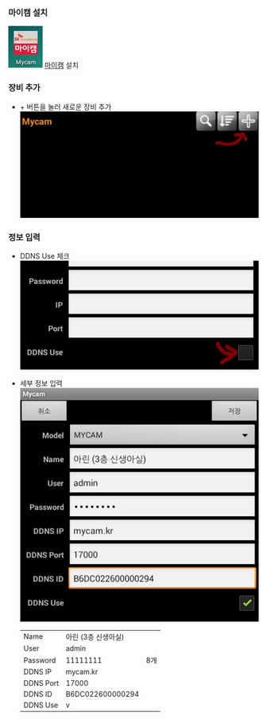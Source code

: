 ### 마이캠 설치
![mycam_icon](https://raw.githubusercontent.com/zzskm/mycam_setup/master/capture_001.JPG)
[마이캠](https://play.google.com/store/apps/details?id=com.fnsys.mprms.co_skb) 설치

### 장비 추가
* \+ 버튼을 눌러 새로운 장비 추가
![add new](https://raw.githubusercontent.com/zzskm/mycam_setup/master/capture_002.JPG)

### 정보 입력
* DDNS Use 체크
![check ddns](https://raw.githubusercontent.com/zzskm/mycam_setup/master/capture_003.JPG)

* 세부 정보 입력 
![details](https://raw.githubusercontent.com/zzskm/mycam_setup/master/capture_004.jpg)

   ||||
   |----------|-------------|------|
   |Name|아린 (3층 신생아실)||
   |User|admin||
   |Password|11111111| 8개|
   |DDNS IP|mycam.kr||
   |DDNS Port|17000||
   |DDNS ID|B6DC022600000294||
   |DDNS Use|v||:
